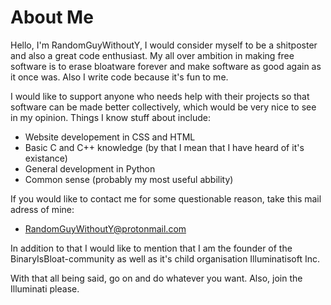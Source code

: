 # About Me

Hello, I'm RandomGuyWithoutY, I would consider myself to be a shitposter and also a great code enthusiast. My all over ambition in making free software is to erase bloatware forever and make software as good again as it once was. Also I write code because it's fun to me.

I would like to support anyone who needs help with their projects so that software can be made better collectively, which would be very nice to see in my opinion.
Things I know stuff about include:<br/>
  - Website developement in CSS and HTML
  - Basic C and C++ knowledge (by that I mean that I have heard of it's existance)
  - General development in Python
  - Common sense (probably my most useful abbility)

If you would like to contact me for some questionable reason, take this mail adress of mine:

  - RandomGuyWithoutY@protonmail.com

In addition to that I would like to mention that I am the founder of the BinaryIsBloat-community as well as it's child organisation Illuminatisoft Inc.

With that all being said, go on and do whatever you want. Also, join the Illuminati please.
